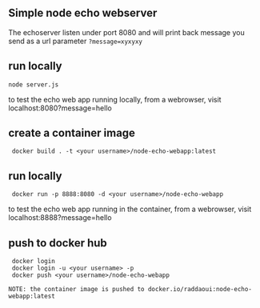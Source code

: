 ## Simple node echo webserver

The echoserver listen under port 8080 and will print back message you send as a url parameter `?message=xyxyxy`

## run locally

    node server.js

to test the echo web app running locally, from a webrowser, visit localhost:8080?message=hello


## create a container image

     docker build . -t <your username>/node-echo-webapp:latest

## run locally

     docker run -p 8888:8080 -d <your username>/node-echo-webapp

to test the echo web app running in the container, from a webrowser, visit localhost:8888?message=hello


## push to docker hub

     docker login
     docker login -u <your username> -p
     docker push <your username>/node-echo-webapp


`NOTE: the container image is pushed to docker.io/raddaoui:node-echo-webapp:latest`

